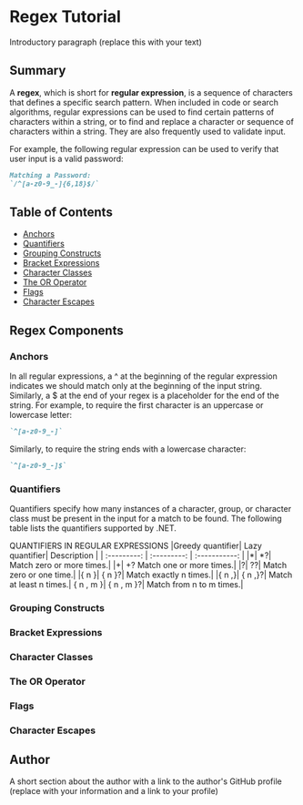 # Regex Tutorial

Introductory paragraph (replace this with your text)

## Summary

A **regex**, which is short for **regular expression**, is a sequence of characters that defines a specific search pattern. 
When included in code or search algorithms, regular expressions can be used to find certain patterns of characters within a string, 
or to find and replace a character or sequence of characters within a string. They are also frequently used to validate input.

For example, the following regular expression can be used to verify that user input is a valid password:
```md
Matching a Password:
`/^[a-z0-9_-]{6,18}$/`
```

## Table of Contents

- [Anchors](#anchors)
- [Quantifiers](#quantifiers)
- [Grouping Constructs](#grouping-constructs)
- [Bracket Expressions](#bracket-expressions)
- [Character Classes](#character-classes)
- [The OR Operator](#the-or-operator)
- [Flags](#flags)
- [Character Escapes](#character-escapes)

## Regex Components

### Anchors
In all regular expressions, a ^ at the beginning of the regular expression indicates we should match only at the beginning of the input string.  Similarly, a $ at the end of your regex is a placeholder for the end of the string.  For example, to require the first character is an uppercase or lowercase letter:
```md
`^[a-z0-9_-]`
```
Similarly, to require the string ends with a lowercase character:
```md
`^[a-z0-9_-]$`
```
### Quantifiers
Quantifiers specify how many instances of a character, group, or character class must be present in the input for a match to be found. The following table lists the quantifiers supported by .NET.

QUANTIFIERS IN REGULAR EXPRESSIONS
|Greedy quantifier|	Lazy quantifier|	Description     |
|   :---------:   | :---------:    |    :-----------:   |
|*|	*?|	Match zero or more times.|
|+|	+?	Match one or more times.|
|?|	??|	Match zero or one time.|
|{ n }|	{ n }?|	Match exactly n times.|
|{ n ,}|	{ n ,}?|	Match at least n times.|
{ n , m }|	{ n , m }?|	Match from n to m times.|

### Grouping Constructs

### Bracket Expressions

### Character Classes

### The OR Operator

### Flags

### Character Escapes

## Author

A short section about the author with a link to the author's GitHub profile (replace with your information and a link to your profile)
